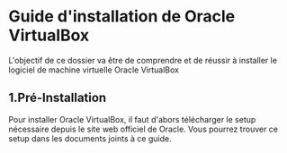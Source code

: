 # Guide d'installation de Oracle VirtualBox
L'objectif de ce dossier va être de comprendre et de réussir à installer le logiciel de machine virtuelle Oracle VirtualBox

## 1.Pré-Installation
Pour installer Oracle VirtualBox, il faut d'abors télécharger le setup nécessaire depuis le site web officiel de Oracle. Vous pourrez trouver ce setup dans les documents joints à ce guide.
